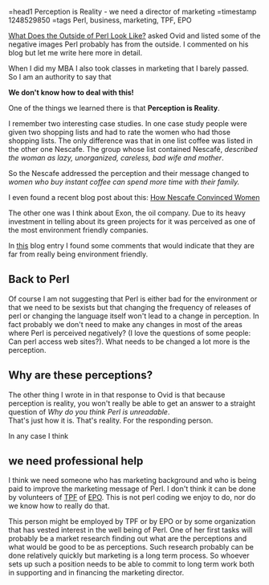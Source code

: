 =head1 Perception is Reality - we need a director of marketing
=timestamp 1248529850
=tags Perl, business, marketing, TPF, EPO

<a href="http://use.perl.org/~Ovid/journal/39344">What Does the Outside of 
Perl Look Like?</a> asked Ovid and listed some of the negative images Perl 
probably has from the outside. I commented on his blog but let me write here
more in detail.

When I did my MBA I also took classes in marketing that I barely passed. <br />
So I am an authority to say that

<b>We don't know how to deal with this!</b>

One of the things we learned there is that <b>Perception is Reality</b>.

I remember two interesting case studies. In one case study people were given
two shopping lists and had to rate the women who had those shopping lists.
The only difference was that in one list coffee was listed in the other
one Nescafe. The group whose list contained Nescafé, <i>described the woman 
as lazy, unorganized, careless, bad wife and mother</i>.

So the Nescafe addressed the perception and their message
changed to <i>women who buy instant coffee can spend more time with 
their family.</i>

I even found a recent blog post about this:
<a href="http://adwomeninenglish.blogspot.com/2009/02/how-nescafe-convinced-women.html">How Nescafe Convinced Women</a>


The other one was I think about Exon, the oil company. Due to its heavy 
investment in telling about its green projects for it was perceived as one
of the most environment friendly companies.

In 
<a href="http://247wallst.com/2009/04/02/the-%E2%80%9Cgreen%E2%80%9D-hypocrisy-america%E2%80%99s-corporate-environment-champions-pollute-the-world/">this</a>
blog entry I found some comments that would indicate that they are far from
really being environment friendly.

<h2>Back to Perl</h2>

Of course I am not suggesting that Perl is either bad for the environment 
or that we need to be sexists but that changing the frequency of 
releases of perl or changing the language itself won't lead to 
a change in perception. In fact probably we don't need to make any changes
in most of the areas where Perl is perceived negatively? 
(I love the questions of some people: Can perl access web sites?).
What needs to be changed a lot more is the perception.

<h2>Why are these perceptions?</h2>

The other thing I wrote in in that response to Ovid is that because 
perception is reality, you won't really be able to get an answer to 
a straight question of <i>Why do you think Perl is unreadable</i>.<br />
That's just how it is. That's reality. For the responding person.

In any case I think 

<h2>we need professional help</h2>

I think we need someone who has marketing background and who is being paid
to improve the marketing message of Perl. I don't think it can be done
by volunteers of <a href="http://www.perlfoundation.org/">TPF</a> 
of <a href="http://enlightenedperl.org/">EPO</a>. This is not perl coding
we enjoy to do, nor do we know how to really do that.

This person might be employed by TPF or by EPO or by some organization
that has vested interest in the well being of Perl. One of her first tasks 
will probably be a market research finding out what are the perceptions
and what would be good to be as perceptions. 
Such research probably can be done relatively quickly but marketing 
is a long term process.
So whoever sets up such a position needs to be able to commit
to long term work both in supporting and in financing the marketing director.

